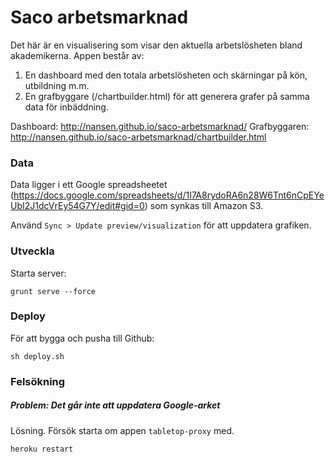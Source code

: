 # Saco arbetsmarknad

Det här är en visualisering som visar den aktuella arbetslösheten bland akademikerna. Appen består av:

1) En dashboard med den totala arbetslösheten och skärningar på kön, utbildning m.m.
2) En grafbyggare (/chartbuilder.html) för att generera grafer på samma data för inbäddning.

Dashboard: http://nansen.github.io/saco-arbetsmarknad/
Grafbyggaren: http://nansen.github.io/saco-arbetsmarknad/chartbuilder.html

### Data

Data ligger i ett Google spreadsheetet (https://docs.google.com/spreadsheets/d/1I7A8rydoRA6n28W6Tnt6nCpEYeUbI2J1dcVrEy54G7Y/edit#gid=0) som synkas till Amazon S3.

Använd `Sync > Update preview/visualization` för att uppdatera grafiken.

### Utveckla

Starta server:

	grunt serve --force

### Deploy

För att bygga och pusha till Github:

	sh deploy.sh

### Felsökning

##### Problem: Det går inte att uppdatera Google-arket

Lösning. Försök starta om appen `tabletop-proxy` med.

	heroku restart